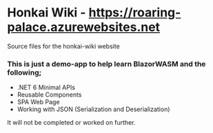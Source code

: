 # Honkai Wiki - https://roaring-palace.azurewebsites.net

Source files for the honkai-wiki website

### This is just a demo-app to help learn BlazorWASM and the following;

- .NET 6 Minimal APIs
- Reusable Components
- SPA Web Page
- Working with JSON (Serialization and Deserialization)

It will not be completed or worked on further.
